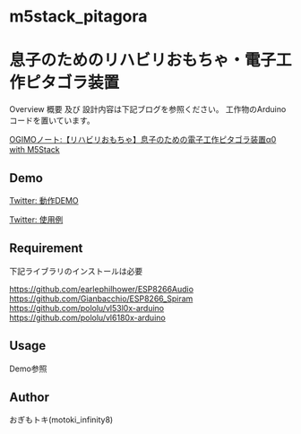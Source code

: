 # m5stack_pitagora
息子のためのリハビリおもちゃ・電子工作ピタゴラ装置
====

Overview
概要 及び 設計内容は下記ブログを参照ください。
工作物のArduinoコードを置いています。

[OGIMOノート:【リハビリおもちゃ】息子のための電子工作ピタゴラ装置α0 with M5Stack ](http://ogimotokin.hatenablog.com/entry/2018/09/22/213009)


## Demo
[Twitter: 動作DEMO](https://twitter.com/ogimotoki/status/1038612558733664256)

[Twitter: 使用例](https://twitter.com/ogimotoki/status/1038708480775843840)


## Requirement
下記ライブラリのインストールは必要

https://github.com/earlephilhower/ESP8266Audio
https://github.com/Gianbacchio/ESP8266_Spiram
https://github.com/pololu/vl53l0x-arduino
https://github.com/pololu/vl6180x-arduino


## Usage
Demo参照


## Author
おぎもトキ(motoki_infinity8)

